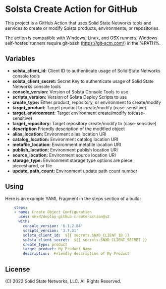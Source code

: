 # Solsta Create Action for GitHub

This project is a GitHub Action that uses Solid State Networks tools and services to create or modify Solsta products, environments, or repositories.

The action is compatible with Windows, Linux, and OSX runners.  Windows self-hosted runners require git-bash (https://git-scm.com/) in the %PATH%.

## Variables

* **solsta_client_id:** Client ID to authenticate usage of Solid State Networks console tools
* **solsta_client_secret:** Secret Key to authenticate usage of Solid State Networks console tools
* **console_version:** Version of Solsta Console Tools to use
* **scripts_version:** Version of Solsta Deploy Scripts to use
* **create_type:**  Either product, repository, or environment to create/modify 
* **target_product:**  Target product to create/modify (case-sensitive)
* **target_environment:**  Target environment create/modify to(case-sensitive)
* **target_repository:**  Target repository create/modify to (case-sensitive)
* **description**  Friendly description of the modified object
* **alias_location:**  Environment alias location URI
* **catalog_location:**  Environment catalog location URI
* **metafile_location:**  Environment metafile location URI
* **publish_location:**  Environment publish location URI
* **source_location:**  Environment source location URI
* **storage_type:**  Environment storage type options are piece, pieceshared, or file
* **update_path_count:**  Environment update path count number

## Using

Here is an example YAML Fragment in the steps section of a build:

```yaml
    steps:
    - name: Create Object Configuration
      uses: snxd/deploy-github-create-action@v2
      with:
        console_version: '6.1.2.84'
        scripts_version: '3.7.31'
        solsta_client_id:  ${{ secrets.SNXD_CLIENT_ID }}
        solsta_client_secret:  ${{ secrets.SNXD_CLIENT_SECRET }}
        create_type: product 
        target_product: My Product Name
        description:  Friendly description of My Product
```

## License
(C) 2022 Solid State Networks, LLC.  All Rights Reserved.
